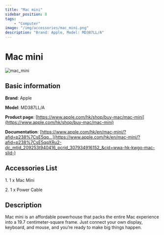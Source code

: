```yaml
---
title: "Mac mini"
sidebar_position: 8
tags:
    - "Computer"
image: "/img/accessories/mac_mini.png"
description: "Brand: Apple, Model: MD387LL/A"
---
```

# Mac mini

![mac_mini](/img/accessories/mac_mini.png)

## Basic information

**Brand**: Apple

**Model**: MD387LL/A

**Product page**: [https://www.apple.com/hk/shop/buy-mac/mac-mini](https://www.apple.com/hk/shop/buy-mac/mac-mini)

**Documentation**: [https://www.apple.com/hk/en/mac-mini/?afid=p238%7CsE5qq...](https://www.apple.com/hk/en/mac-mini/?afid=p238%7CsE5qqXRu2-dc_mtid_209253t940416_pcrid_307934916152_&cid=wwa-hk-kwgo-mac-slid-)

## Accessories List

1\. 1 x Mac Mini

 2\. 1 x Power Cable

## Description



Mac mini is an affordable powerhouse that packs the entire Mac experience into a 19\.7 centimeter\-square frame\. Just connect your own display, keyboard, and mouse, and you’re ready to make big things happen\.

